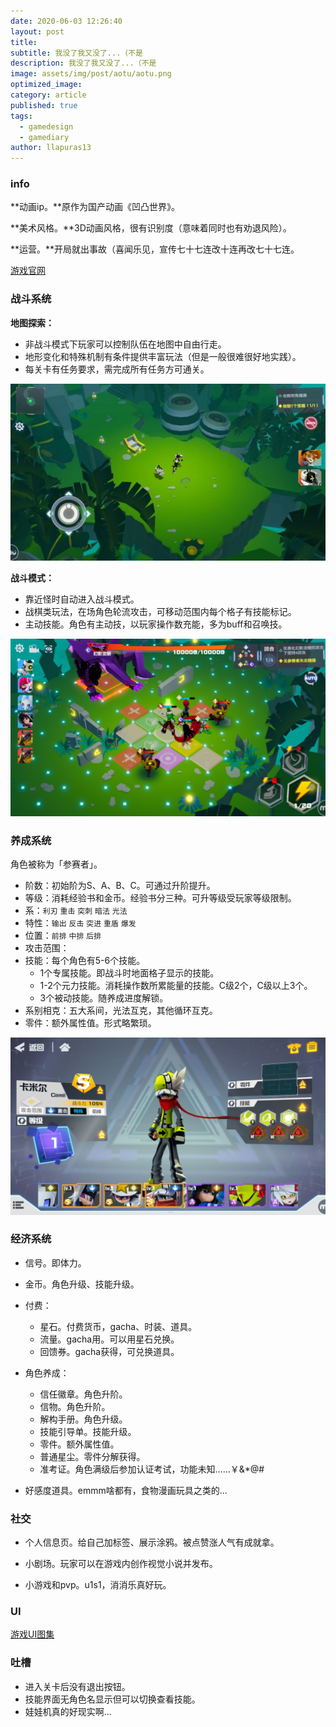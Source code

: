```yaml
---
date: 2020-06-03 12:26:40
layout: post
title: 
subtitle: 我没了我又没了...（不是
description: 我没了我又没了...（不是
image: assets/img/post/aotu/aotu.png
optimized_image: 
category: article
published: true
tags:
  - gamedesign
  - gamediary
author: llapuras13
---
```


### info

**动画ip。**原作为国产动画《凹凸世界》。

**美术风格。**3D动画风格，很有识别度（意味着同时也有劝退风险）。

**运营。**开局就出事故（喜闻乐见，宣传七十七连改十连再改七十七连。

[游戏官网](https://aotu.7doc.com.cn/home.html)

### 战斗系统

**地图探索：**
- 非战斗模式下玩家可以控制队伍在地图中自由行走。
- 地形变化和特殊机制有条件提供丰富玩法（但是一般很难很好地实践）。
- 每关卡有任务要求，需完成所有任务方可通关。

![](/assets/img/post/aotu/2.jpg)

**战斗模式：**
- 靠近怪时自动进入战斗模式。
- 战棋类玩法，在场角色轮流攻击，可移动范围内每个格子有技能标记。
- 主动技能。角色有主动技，以玩家操作数充能，多为buff和召唤技。

![](/assets/img/post/aotu/1.png)

### 养成系统

角色被称为「参赛者」。

- 阶数：初始阶为S、A、B、C。可通过升阶提升。
- 等级：消耗经验书和金币。经验书分三种。可升等级受玩家等级限制。
- 系：``利刃`` ``重击`` ``突刺`` ``暗法`` ``光法``
- 特性：``输出`` ``反击`` ``突进`` ``重盾`` ``爆发``
- 位置：``前排`` ``中排`` ``后排``
- 攻击范围：
- 技能：每个角色有5-6个技能。
  - 1个专属技能。即战斗时地面格子显示的技能。
  - 1-2个元力技能。消耗操作数所累能量的技能。C级2个，C级以上3个。
  - 3个被动技能。随养成进度解锁。
- 系别相克：五大系间，光法互克，其他循环互克。
- 零件：额外属性值。形式略繁琐。

![](/assets/img/post/aotu/3.png)

### 经济系统

- 信号。即体力。
- 金币。角色升级、技能升级。

- 付费：
  - 星石。付费货币，gacha、时装、道具。
  - 流量。gacha用。可以用星石兑换。
  - 回馈券。gacha获得，可兑换道具。

- 角色养成：
  - 信任徽章。角色升阶。
  - 信物。角色升阶。
  - 解构手册。角色升级。
  - 技能引导单。技能升级。
  - 零件。额外属性值。
  - 普通星尘。零件分解获得。
  - 准考证。角色满级后参加认证考试，功能未知……￥&*@#

- 好感度道具。emmm啥都有，食物漫画玩具之类的...

### 社交

- 个人信息页。给自己加标签、展示涂鸦。被点赞涨人气有成就拿。

- 小剧场。玩家可以在游戏内创作视觉小说并发布。

- 小游戏和pvp。u1s1，消消乐真好玩。

### UI

[游戏UI图集](https://www.pinterest.com/0lz5u31oywkxqw1/ui-%E5%87%B9%E5%87%B8%E4%B8%96%E7%95%8C/)

### 吐槽

- 进入关卡后没有退出按钮。
- 技能界面无角色名显示但可以切换查看技能。
- 娃娃机真的好现实啊...
